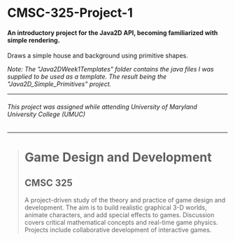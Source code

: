 # CMSC-325-Project-1
#### An introductory project for the Java2D API, becoming familiarized with simple rendering.

Draws a simple house and background using primitive shapes.

_Note: The "Java2DWeek1Templates" folder contains the java files I was supplied to be used as a template. The result being the "Java2D_Simple_Primitives" project._

---
###### This project was assigned while attending University of Maryland University College (UMUC)
---

><h1>Game Design and Development</h1>
><h2>CMSC 325</h2>
><p>A project-driven study of the theory and practice of game design and development. The aim is to build realistic graphical 3-D worlds, animate characters, and add special effects to games. Discussion covers critical mathematical concepts and real-time game physics. Projects include collaborative development of interactive games.</p>
